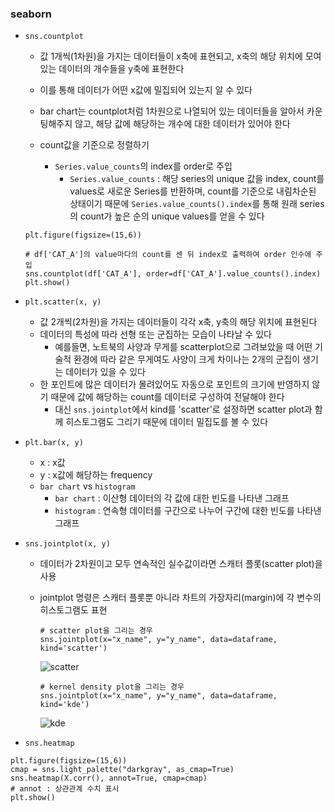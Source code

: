 ### seaborn

- `sns.countplot`

  - 값 1개씩(1차원)을 가지는 데이터들이 x축에 표현되고, x축의 해당 위치에 모여있는 데이터의 개수들을 y축에 표현한다
  - 이를 통해 데이터가 어떤 x값에 밀집되어 있는지 알 수 있다
  - bar chart는 countplot처럼 1차원으로 나열되어 있는 데이터들을 알아서 카운팅해주지 않고, 해당 값에 해당하는 개수에 대한 데이터가 있어야 한다

  - count값을 기준으로 정렬하기
    - `Series.value_counts`의 index를 order로 주입
      - `Series.value_counts` : 해당 series의 unique 값을 index, count를 values로 새로운 Series를 반환하며, count를 기준으로 내림차순된 상태이기 때문에 `Series.value_counts().index`를 통해 원래 series의 count가 높은 순의 unique values를 얻을 수 있다

  ```
  plt.figure(figsize=(15,6))

  # df['CAT_A']의 value마다의 count를 센 뒤 index로 출력하여 order 인수에 주입
  sns.countplot(df['CAT_A'], order=df['CAT_A'].value_counts().index)
  plt.show()
  ```

- `plt.scatter(x, y)`

  - 값 2개씩(2차원)을 가지는 데이터들이 각각 x축, y축의 해당 위치에 표현된다
  - 데이터의 특성에 따라 선형 또는 군집하는 모습이 나타날 수 있다
    - 예를들면, 노트북의 사양과 무게를 scatterplot으로 그려보았을 때 어떤 기술적 환경에 따라 같은 무게여도 사양이 크게 차이나는 2개의 군집이 생기는 데이터가 있을 수 있다
  - 한 포인트에 많은 데이터가 몰려있어도 자동으로 포인트의 크기에 반영하지 않기 때문에 값에 해당하는 count를 데이터로 구성하여 전달해야 한다
    - 대신 `sns.jointplot`에서 kind를 'scatter'로 설정하면 scatter plot과 함께 히스토그램도 그리기 때문에 데이터 밀집도를 볼 수 있다

- `plt.bar(x, y)`

  - x : x값
  - y : x값에 해당하는 frequency
  - `bar chart` vs `histogram`
    - `bar chart` : 이산형 데이터의 각 값에 대한 빈도를 나타낸 그래프
    - `histogram` : 연속형 데이터를 구간으로 나누어 구간에 대한 빈도를 나타낸 그래프

- `sns.jointplot(x, y)`

  - 데이터가 2차원이고 모두 연속적인 실수값이라면 스캐터 플롯(scatter plot)을 사용
  - jointplot 명령은 스캐터 플롯뿐 아니라 차트의 가장자리(margin)에 각 변수의 히스토그램도 표현

    ```
    # scatter plot을 그리는 경우
    sns.jointplot(x="x_name", y="y_name", data=dataframe, kind='scatter')
    ```

    ![scatter](image/jointplot_scatter.png)

    ```
    # kernel density plot을 그리는 경우
    sns.jointplot(x="x_name", y="y_name", data=dataframe, kind='kde')
    ```

    ![kde](image/jointplot_kde.png)

- `sns.heatmap`

```
plt.figure(figsize=(15,6))
cmap = sns.light_palette("darkgray", as_cmap=True)
sns.heatmap(X.corr(), annot=True, cmap=cmap)
# annot : 상관관계 수치 표시
plt.show()
```
